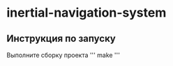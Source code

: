 # inertial-navigation-system
Инструкция по запуску
---------------------
Выполните сборку проекта
'''
make
'''
